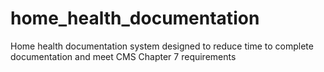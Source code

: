 # home_health_documentation
Home health documentation system designed to reduce time to complete documentation and meet CMS Chapter 7 requirements
